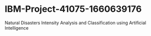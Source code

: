 # IBM-Project-41075-1660639176
Natural Disasters Intensity Analysis and Classification using Artificial Intelligence
